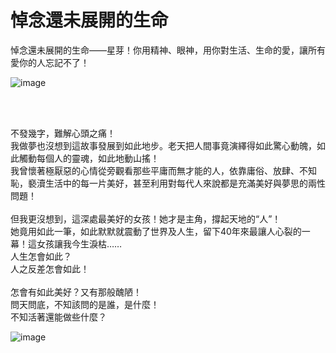 悼念還未展開的生命
===
悼念還未展開的生命——星芽！你用精神、眼神，用你對生活、生命的愛，讓所有愛你的人忘記不了！

![image](https://user-images.githubusercontent.com/98999822/155344927-434a0559-4eb7-418d-bea1-442569b8d5c1.png)<br>


<br><br>

不發幾字，難解心頭之痛！<br>
我做夢也沒想到這故事發展到如此地步。老天把人間事竟演繹得如此驚心動魄，如此觸動每個人的靈魂，如此地動山搖！<br>
我曾懷著極厭惡的心情從旁觀看那些平庸而無才能的人，依靠庸俗、放肆、不知恥，褻瀆生活中的每一片美好，甚至利用對每代人來說都是充滿美好與夢思的兩性問題！<br>
<br>
但我更沒想到，這深處最美好的女孩！她才是主角，撐起天地的“人”！<br>
她竟用如此一筆，如此默默就震動了世界及人生，留下40年來最讓人心裂的一幕！這女孩讓我今生淚枯……<br>
人生怎會如此？<br>
人之反差怎會如此！<br><br>
怎會有如此美好？又有那般醜陋！<br>
問天問底，不知該問的是誰，是什麼！<br>
不知活著還能做些什麼？<br>

![image](https://user-images.githubusercontent.com/98999822/155365534-d274a453-d8d7-44e4-a3db-aa0bd0f24b91.png)
